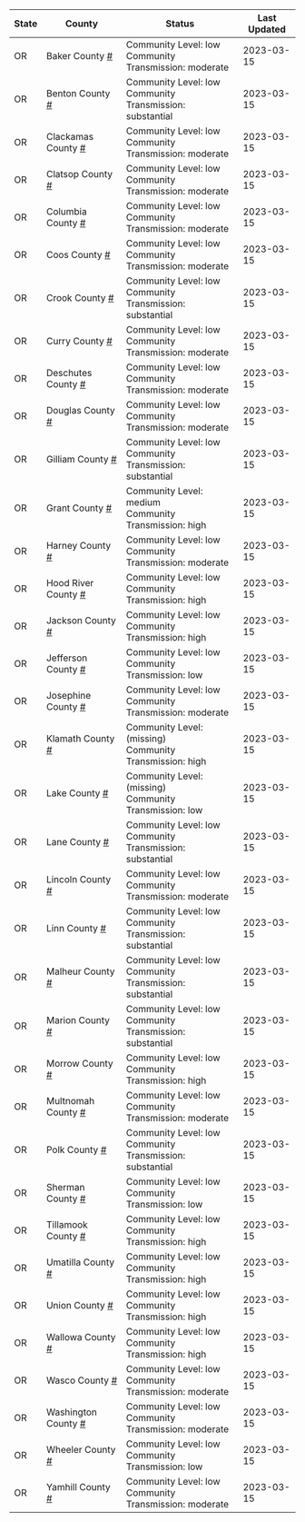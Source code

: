 State | County | Status | Last Updated
--- | --- | --- | --- 
OR | Baker County <a href="#baker_county">#</a> | <a name="baker_county"></a>Community Level: low<br/>Community Transmission: moderate | 2023-03-15
OR | Benton County <a href="#benton_county">#</a> | <a name="benton_county"></a>Community Level: low<br/>Community Transmission: substantial | 2023-03-15
OR | Clackamas County <a href="#clackamas_county">#</a> | <a name="clackamas_county"></a>Community Level: low<br/>Community Transmission: moderate | 2023-03-15
OR | Clatsop County <a href="#clatsop_county">#</a> | <a name="clatsop_county"></a>Community Level: low<br/>Community Transmission: moderate | 2023-03-15
OR | Columbia County <a href="#columbia_county">#</a> | <a name="columbia_county"></a>Community Level: low<br/>Community Transmission: moderate | 2023-03-15
OR | Coos County <a href="#coos_county">#</a> | <a name="coos_county"></a>Community Level: low<br/>Community Transmission: moderate | 2023-03-15
OR | Crook County <a href="#crook_county">#</a> | <a name="crook_county"></a>Community Level: low<br/>Community Transmission: substantial | 2023-03-15
OR | Curry County <a href="#curry_county">#</a> | <a name="curry_county"></a>Community Level: low<br/>Community Transmission: moderate | 2023-03-15
OR | Deschutes County <a href="#deschutes_county">#</a> | <a name="deschutes_county"></a>Community Level: low<br/>Community Transmission: moderate | 2023-03-15
OR | Douglas County <a href="#douglas_county">#</a> | <a name="douglas_county"></a>Community Level: low<br/>Community Transmission: moderate | 2023-03-15
OR | Gilliam County <a href="#gilliam_county">#</a> | <a name="gilliam_county"></a>Community Level: low<br/>Community Transmission: substantial | 2023-03-15
OR | Grant County <a href="#grant_county">#</a> | <a name="grant_county"></a>Community Level: medium<br/>Community Transmission: high | 2023-03-15
OR | Harney County <a href="#harney_county">#</a> | <a name="harney_county"></a>Community Level: low<br/>Community Transmission: moderate | 2023-03-15
OR | Hood River County <a href="#hood_river_county">#</a> | <a name="hood_river_county"></a>Community Level: low<br/>Community Transmission: high | 2023-03-15
OR | Jackson County <a href="#jackson_county">#</a> | <a name="jackson_county"></a>Community Level: low<br/>Community Transmission: high | 2023-03-15
OR | Jefferson County <a href="#jefferson_county">#</a> | <a name="jefferson_county"></a>Community Level: low<br/>Community Transmission: low | 2023-03-15
OR | Josephine County <a href="#josephine_county">#</a> | <a name="josephine_county"></a>Community Level: low<br/>Community Transmission: moderate | 2023-03-15
OR | Klamath County <a href="#klamath_county">#</a> | <a name="klamath_county"></a>Community Level: (missing)<br/>Community Transmission: high | 2023-03-15
OR | Lake County <a href="#lake_county">#</a> | <a name="lake_county"></a>Community Level: (missing)<br/>Community Transmission: low | 2023-03-15
OR | Lane County <a href="#lane_county">#</a> | <a name="lane_county"></a>Community Level: low<br/>Community Transmission: substantial | 2023-03-15
OR | Lincoln County <a href="#lincoln_county">#</a> | <a name="lincoln_county"></a>Community Level: low<br/>Community Transmission: moderate | 2023-03-15
OR | Linn County <a href="#linn_county">#</a> | <a name="linn_county"></a>Community Level: low<br/>Community Transmission: substantial | 2023-03-15
OR | Malheur County <a href="#malheur_county">#</a> | <a name="malheur_county"></a>Community Level: low<br/>Community Transmission: substantial | 2023-03-15
OR | Marion County <a href="#marion_county">#</a> | <a name="marion_county"></a>Community Level: low<br/>Community Transmission: substantial | 2023-03-15
OR | Morrow County <a href="#morrow_county">#</a> | <a name="morrow_county"></a>Community Level: low<br/>Community Transmission: high | 2023-03-15
OR | Multnomah County <a href="#multnomah_county">#</a> | <a name="multnomah_county"></a>Community Level: low<br/>Community Transmission: moderate | 2023-03-15
OR | Polk County <a href="#polk_county">#</a> | <a name="polk_county"></a>Community Level: low<br/>Community Transmission: substantial | 2023-03-15
OR | Sherman County <a href="#sherman_county">#</a> | <a name="sherman_county"></a>Community Level: low<br/>Community Transmission: low | 2023-03-15
OR | Tillamook County <a href="#tillamook_county">#</a> | <a name="tillamook_county"></a>Community Level: low<br/>Community Transmission: high | 2023-03-15
OR | Umatilla County <a href="#umatilla_county">#</a> | <a name="umatilla_county"></a>Community Level: low<br/>Community Transmission: high | 2023-03-15
OR | Union County <a href="#union_county">#</a> | <a name="union_county"></a>Community Level: low<br/>Community Transmission: high | 2023-03-15
OR | Wallowa County <a href="#wallowa_county">#</a> | <a name="wallowa_county"></a>Community Level: low<br/>Community Transmission: high | 2023-03-15
OR | Wasco County <a href="#wasco_county">#</a> | <a name="wasco_county"></a>Community Level: low<br/>Community Transmission: moderate | 2023-03-15
OR | Washington County <a href="#washington_county">#</a> | <a name="washington_county"></a>Community Level: low<br/>Community Transmission: moderate | 2023-03-15
OR | Wheeler County <a href="#wheeler_county">#</a> | <a name="wheeler_county"></a>Community Level: low<br/>Community Transmission: low | 2023-03-15
OR | Yamhill County <a href="#yamhill_county">#</a> | <a name="yamhill_county"></a>Community Level: low<br/>Community Transmission: moderate | 2023-03-15
